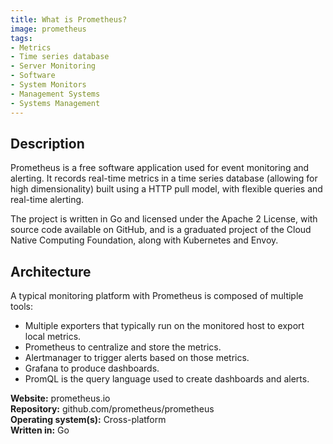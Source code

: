 ```yaml
---
title: What is Prometheus?
image: prometheus
tags:
- Metrics
- Time series database
- Server Monitoring
- Software
- System Monitors
- Management Systems
- Systems Management
---
```

## Description

Prometheus is a free software application used for event monitoring and alerting. It records real-time metrics in a time series database (allowing for high dimensionality) built using a HTTP pull model, with flexible queries and real-time alerting.

The project is written in Go and licensed under the Apache 2 License, with source code available on GitHub, and is a graduated project of the Cloud Native Computing Foundation, along with Kubernetes and Envoy.

## Architecture

A typical monitoring platform with Prometheus is composed of multiple tools:

- Multiple exporters that typically run on the monitored host to export local metrics.
- Prometheus to centralize and store the metrics.
- Alertmanager to trigger alerts based on those metrics.
- Grafana to produce dashboards.
- PromQL is the query language used to create dashboards and alerts.

**Website:** prometheus.io<br>
**Repository:**	github.com/prometheus/prometheus<br>
**Operating system(s):** Cross-platform<br>
**Written in:**	Go